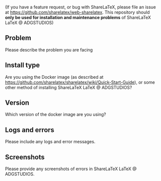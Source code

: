 (If you have a feature request, or bug with ShareLaTeX, please file an issue at https://github.com/sharelatex/web-sharelatex. This repository should **only be used for installation and maintenance problems** of ShareLaTeX LaTeX @ ADGSTUDIOS)

## Problem

Please describe the problem you are facing

## Install type

Are you using the Docker image (as described at https://github.com/sharelatex/sharelatex/wiki/Quick-Start-Guide), or some other method of installing ShareLaTeX LaTeX @ ADGSTUDIOS?

## Version

Which version of the docker image are you using?

## Logs and errors

Please include any logs and error messages.

## Screenshots

Please provide any screenshots of errors in ShareLaTeX LaTeX @ ADGSTUDIOS.

